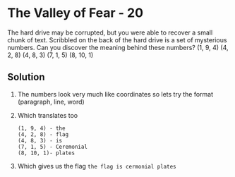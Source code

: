 # The Valley of Fear - 20
The hard drive may be corrupted, but you were able to recover a small chunk of text. Scribbled on the back of the hard drive is a set of mysterious numbers. Can you discover the meaning behind these numbers? (1, 9, 4) (4, 2, 8) (4, 8, 3) (7, 1, 5) (8, 10, 1)

## Solution
1. The numbers look very much like coordinates so lets try the format (paragraph, line, word)
2. Which translates too
  
   ```
   (1, 9, 4) - the
   (4, 2, 8) - flag
   (4, 8, 3) - is
   (7, 1, 5) - Ceremonial
   (8, 10, 1)- plates
   ```

3. Which gives us the flag `the flag is cermonial plates`
  
